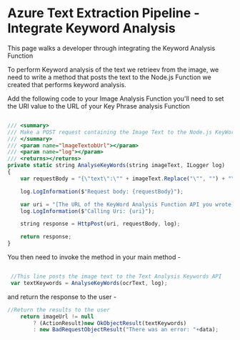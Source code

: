 
# Azure Text Extraction Pipeline - Integrate Keyword Analysis

This page walks a developer through integrating the Keyword Analysis Function

To perform Keyword analysis of the text we retrieev from the image, we need to write a method that posts the text to the Node.js Function we created that performs keyword analysis.

Add the following code to your Image Analysis Function  you'll need to set the URI value to the URL of your Key Phrase analysis Function

```javascript

/// <summary>
/// Make a POST request containing the Image Text to the Node.js KeyWord Analysis Function we wrote
/// </summary>
/// <param name="lmageTextobUrl"></param>
/// <param name="log"></param>
/// <returns></returns>
private static string AnalyseKeyWords(string imageText, ILogger log)
{
    var requestBody = "{\"text\":\"" + imageText.Replace("\"", "") + "\"}";

    log.LogInformation($"Request body: {requestBody}");

    var uri = "[The URL of the KeyWord Analysis Function API you wrote]";
    log.LogInformation($"Calling Uri: {uri}");

    string response = HttpPost(uri, requestBody, log);

    return response;
}

```

You then need to invoke the method in your main method -

```javascript

 //This line posts the image text to the Text Analysis Keywords API
 var textKeywords = AnalyseKeyWords(ocrText, log);

```

and return the response to the user - 
```javascript
//Return the results to the user
    return imageUrl != null
        ? (ActionResult)new OkObjectResult(textKeywords)
        : new BadRequestObjectResult("There was an error: "+data);

```
